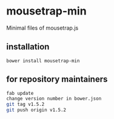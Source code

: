 # mousetrap-min

Minimal files of mousetrap.js


## installation

`bower install mousetrap-min`


## for repository maintainers

```bash
fab update
change version number in bower.json
git tag v1.5.2
git push origin v1.5.2
```

